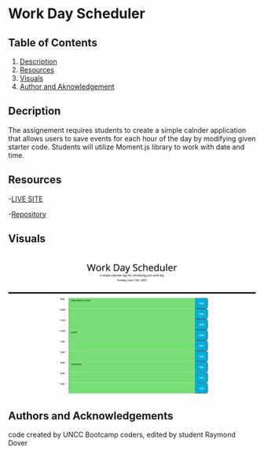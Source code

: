 # Work Day Scheduler

## Table of Contents

1. [Description](#description)
2. [Resources](#resources)
3. [Visuals](#visuals)
4. [Author and Aknowledgement](#author-and-aknowledgements)

## Decription

The assignement requires students to create a simple calnder application  that allows users to save events for each hour of the day by modifying given starter code. Students will utilize Moment.js library to work with date and time.

## Resources

-[LIVE SITE](https://raydover.github.io/work-day-scheduler/)

-[Repository](https://github.com/raydover/work-day-scheduler)

## Visuals

![Work Day Scheduler Screenshot](./assets/Work-Day-Scheduler.png)

## Authors and Acknowledgements

code created by UNCC Bootcamp coders, edited by student Raymond Dover